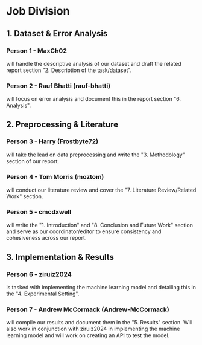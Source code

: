 # Job Division

## 1. Dataset & Error Analysis

### Person 1 - MaxCh02
will handle the descriptive analysis of our dataset and draft the related report section "2. Description of the task/dataset".

### Person 2 - Rauf Bhatti (rauf-bhatti)
will focus on error analysis and document this in the report section "6. Analysis".

## 2. Preprocessing & Literature

### Person 3 - Harry (Frostbyte72)
will take the lead on data preprocessing and write the "3. Methodology" section of our report.

### Person 4 - Tom Morris (moztom)
will conduct our literature review and cover the "7. Literature Review/Related Work" section.

### Person 5 - cmcdxwell
will write the "1. Introduction" and "8. Conclusion and Future Work" section and serve as our coordinator/editor to ensure consistency and cohesiveness across our report.

## 3. Implementation & Results

### Person 6 - ziruiz2024
is tasked with implementing the machine learning model and detailing this in the "4. Experimental Setting".

### Person 7 - Andrew McCormack (Andrew-McCormack)
will compile our results and document them in the "5. Results" section. Will also work in conjunction with ziruiz2024 in implementing the machine learning model and
will work on creating an API to test the model.